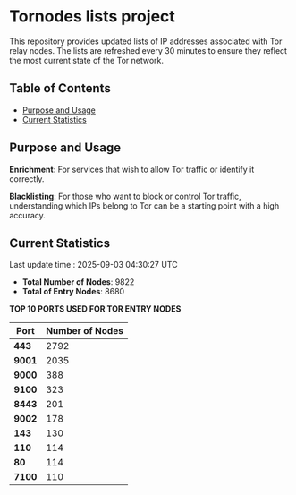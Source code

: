 # Tornodes lists project

This repository provides updated lists of IP addresses associated with Tor relay nodes. The lists are refreshed every 30 minutes to ensure they reflect the most current state of the Tor network.

## Table of Contents

- [Purpose and Usage](#purpose-and-usage)
- [Current Statistics](#current-statistics)


## Purpose and Usage

**Enrichment**: For services that wish to allow Tor traffic or identify it correctly.

**Blacklisting**: For those who want to block or control Tor traffic, understanding which IPs belong to Tor can be a starting point with a high accuracy.

## Current Statistics

Last update time : 2025-09-03 04:30:27 UTC

- **Total Number of Nodes**: 9822
- **Total of Entry Nodes**: 8680

**TOP 10 PORTS USED FOR TOR ENTRY NODES**

| **Port** | **Number of Nodes** |
|------|-----------------|
| **443**   | 2792  |
| **9001**   | 2035  |
| **9000**   | 388  |
| **9100**   | 323  |
| **8443**   | 201  |
| **9002**   | 178  |
| **143**   | 130  |
| **110**   | 114  |
| **80**   | 114  |
| **7100**   | 110  |

